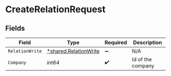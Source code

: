 # CreateRelationRequest


## Fields

| Field                                                         | Type                                                          | Required                                                      | Description                                                   |
| ------------------------------------------------------------- | ------------------------------------------------------------- | ------------------------------------------------------------- | ------------------------------------------------------------- |
| `RelationWrite`                                               | [*shared.RelationWrite](../../models/shared/relationwrite.md) | :heavy_minus_sign:                                            | N/A                                                           |
| `Company`                                                     | *int64*                                                       | :heavy_check_mark:                                            | Id of the company                                             |